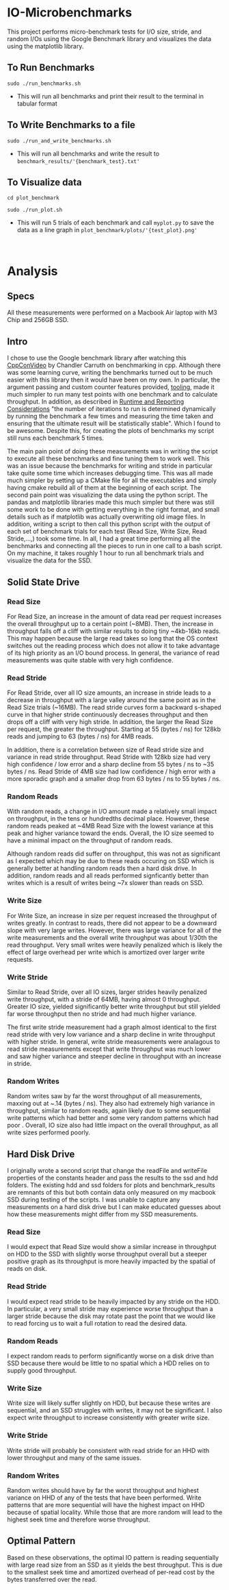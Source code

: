 # IO-Microbenchmarks

This project performs micro-benchmark tests for I/O size, stride, and random I/Os using the Google Benchmark library and visualizes the data using the matplotlib library.

## To Run Benchmarks
``` sudo ./run_benchmarks.sh ```
- This will run all benchmarks and print their result to the terminal in tabular format


## To Write Benchmarks to a file
``` sudo ./run_and_write_benchmarks.sh ```
- This will run all benchmarks and write the result to `benchmark_results/'{benchmark_test}.txt'`

## To Visualize data
``` cd plot_benchmark ```

``` sudo ./run_plot.sh ```
- This will run 5 trials of each benchmark and call `myplot.py` to save the data as a line graph in `plot_benchmark/plots/'{test_plot}.png'`

<br />

# Analysis

## Specs
All these measurements were performed on a Macbook Air laptop with M3 Chip and 256GB SSD.

## Intro
I chose to use the Google benchmark library after watching this [CppConVideo](https://www.youtube.com/watch?v=nXaxk27zwlk) by Chandler Carruth on benchmarking in cpp. Although there was some learning curve, writing the benchmarks turned out to be much easier with this library then it would have been on my own. In particular, the argument passing and custom counter features provided, [tooling](https://github.com/google/benchmark/blob/main/docs/user_guide.md), made it much simpler to run many test points with one benchmark and to calculate throughput. In addition, as described in [Runtime and Reporting Considerations](https://github.com/google/benchmark/blob/main/docs/user_guide.md) "the number of iterations to run is determined dynamically by running the benchmark a few times and measuring the time taken and ensuring that the ultimate result will be statistically stable". Which I found to be awesome. Despite this, for creating the plots of benchmarks my script still runs each benchmark 5 times.

The main pain point of doing these measurements was in writing the script to execute all these benchmarks and fine tuning them to work well. This was an issue because the benchmarks for writing and stride in particular take quite some time which increases debugging time. This was all made much simpler by setting up a CMake file for all the executables and simply having cmake rebuild all of them at the beginning of each script. The second pain point was visualizing the data using the python script. The pandas and matplotlib libraries made this much simpler but there was still some work to be done with getting everything in the right format, and small details such as if matplotlib was actually overwriting old image files. In addition, writing a script to then call this python script with the output of each set of benchmark trials for each test (Read Size, Write Size, Read Stride,...,) took some time. In all, I had a great time performing all the benchmarks and connecting all the pieces to run in one call to a bash script. On my machine, it takes roughly 1 hour to run all benchmark trials and visualize the data for the SSD.

## Solid State Drive

### Read Size
For Read Size, an increase in the amount of data read per request increases the overall throughput up to a certain point (~8MB). Then, the increase in throughput falls off a cliff with similar results to doing tiny ~4kb-16kb reads. This may happen because the large read takes so long that the OS context switches out the reading process which does not allow it to take advantage of its high priority as an I/O bound process. In general, the variance of read measurements was quite stable with very high confidence.

### Read Stride
For Read Stride, over all IO size amounts, an increase in stride leads to a decrease in throughput with a large valley around the same point as in the Read Size trials (~16MB). The read stride curves form a backward s-shaped curve in that higher stride continuously decreases throughput and then drops off a cliff with very high stride. In addition, the larger the Read Size per request, the greater the throughput. Starting at 55 (bytes / ns) for 128kb reads and jumping to 63 (bytes / ns) for 4MB reads.

In addition, there is a correlation between size of Read stride size and variance in read stride throughput. Read Stride with 128kb size had very high confidence / low error and a sharp decline from 55 bytes / ns to ~35 bytes / ns. Read Stride of 4MB size had low confidence / high error with a more sporadic graph and a smaller drop from 63 bytes / ns to 55 bytes / ns.

### Random Reads
With random reads, a change in I/O amount made a relatively small impact on throughput, in the tens or hundredths decimal place. However, these random reads peaked at ~4MB Read Size with the lowest variance at this peak and higher variance toward the ends. Overall, the IO size seemed to have a minimal impact on the throughput of random reads.

Although random reads did suffer on throughput, this was not as significant as I expected which may be due to these reads occuring on SSD which is generally better at handling random reads then a hard disk drive. In addition, random reads and all reads performed signficantly better than writes which is a result of writes being ~7x slower than reads on SSD.

### Write Size
For Write Size, an increase in size per request increased the throughput of writes greatly. In contrast to reads, there did not appear to be a downward slope with very large writes. However, there was large variance for all of the write measurements and the overall write throughput was about 1/30th the read throughput. Very small writes were heavily penalized which is likely the effect of large overhead per write which is amortized over larger write requests.

### Write Stride
Similar to Read Stride, over all IO sizes, larger strides heavily penalized write throughput, with a stride of 64MB, having almost 0 throughput. Greater IO size, yielded significantly better write throughput but still yielded far worse throughput then no stride and had much higher variance. 

The first write stride measurement had a graph almost identical to the first read stride with very low variance and a sharp decline in write throughput with higher stride. In general, write stride measurements were analagous to read stride measurements except that write throughput was much lower and saw higher variance and steeper decline in throughput with an increase in stride.

### Random Writes
Random writes saw by far the worst throughput of all measurements, maxxing out at ~.14 (bytes / ns). They also had extremely high variance in throughput, similar to random reads, again likely due to some sequential write patterns which had better  and some very random patterns which had poor . Overall, IO size also had little impact on the overall throughput, as all write sizes performed poorly. 


## Hard Disk Drive
I originally wrote a second script that change the readFile and writeFile properties of the constants header and pass the results to the ssd and hdd folders. The existing hdd and ssd folders for plots and benchmark_results are remnants of this but both contain data only measured on my macbook SSD during testing of the scripts. I was unable to capture any measurements on a hard disk drive but I can make educated guesses about how these measurements might differ from my SSD measurements.

### Read Size
I would expect that Read Size would show a similar increase in throughput on HDD to the SSD with slightly worse throughput overall but a steeper positive graph as its throughput is more heavily impacted by the spatial  of reads on disk. 

### Read Stride
I would expect read stride to be heavily impacted by any stride on the HDD. In particular, a very small stride may experience worse throughput than a larger stride because the disk may rotate past the point that we would like to read forcing us to wait a full rotation to read the desired data.


### Random Reads
I expect random reads to perform significantly worse on a disk drive than SSD because there would be little to no spatial  which a HDD relies on to supply good throughput. 

### Write Size
Write size will likely suffer slightly on HDD, but because these writes are sequential, and an SSD struggles with writes, it may not be significant. I also expect write throughput to increase consistently with greater write size.

### Write Stride
Write stride will probably be consistent with read stride for an HHD with lower throughput and many of the same issues.

### Random Writes
Random writes should have by far the worst throughput and highest variance on HHD of any of the tests that have been performed. Write patterns that are more sequential will have the highest impact on HHD because of spatial locality. While those that are more random will lead to the highest seek time and therefore worse throughput.


## Optimal Pattern
Based on these observations, the optimal IO pattern is reading sequentially with large read size from an SSD as it yields the best throughput. This is due to the smallest seek time and amortized overhead of per-read cost by the bytes transferred over the read.

